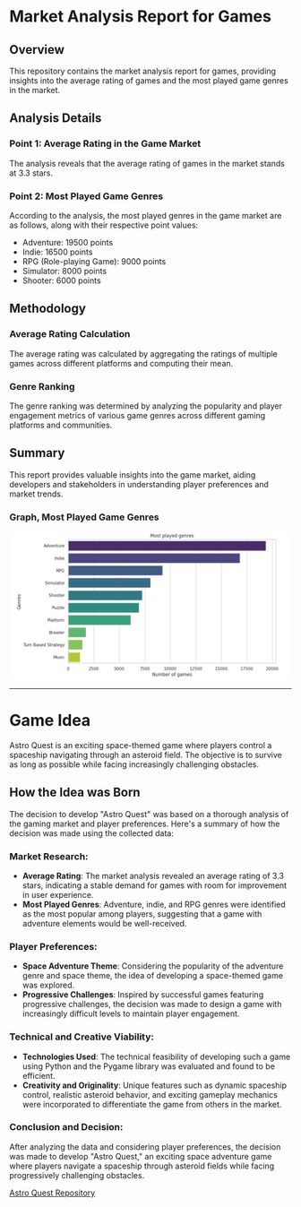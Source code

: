 # Market Analysis Report for Games

## Overview

This repository contains the market analysis report for games, providing insights into the average rating of games and the most played game genres in the market.

## Analysis Details

### Point 1: Average Rating in the Game Market

The analysis reveals that the average rating of games in the market stands at 3.3 stars.

### Point 2: Most Played Game Genres

According to the analysis, the most played genres in the game market are as follows, along with their respective point values:

- Adventure: 19500 points
- Indie: 16500 points
- RPG (Role-playing Game): 9000 points
- Simulator: 8000 points
- Shooter: 6000 points

## Methodology

### Average Rating Calculation

The average rating was calculated by aggregating the ratings of multiple games across different platforms and computing their mean.

### Genre Ranking

The genre ranking was determined by analyzing the popularity and player engagement metrics of various game genres across different gaming platforms and communities.

## Summary

This report provides valuable insights into the game market, aiding developers and stakeholders in understanding player preferences and market trends.

### Graph, Most Played Game Genres

![Most Played Genres](most-played-genres.png)

---

# Game Idea

Astro Quest is an exciting space-themed game where players control a spaceship navigating through an asteroid field. The objective is to survive as long as possible while facing increasingly challenging obstacles.

## How the Idea was Born

The decision to develop "Astro Quest" was based on a thorough analysis of the gaming market and player preferences. Here's a summary of how the decision was made using the collected data:

### Market Research:

- **Average Rating**: The market analysis revealed an average rating of 3.3 stars, indicating a stable demand for games with room for improvement in user experience.
- **Most Played Genres**: Adventure, indie, and RPG genres were identified as the most popular among players, suggesting that a game with adventure elements would be well-received.

### Player Preferences:

- **Space Adventure Theme**: Considering the popularity of the adventure genre and space theme, the idea of developing a space-themed game was explored.
- **Progressive Challenges**: Inspired by successful games featuring progressive challenges, the decision was made to design a game with increasingly difficult levels to maintain player engagement.

### Technical and Creative Viability:

- **Technologies Used**: The technical feasibility of developing such a game using Python and the Pygame library was evaluated and found to be efficient.
- **Creativity and Originality**: Unique features such as dynamic spaceship control, realistic asteroid behavior, and exciting gameplay mechanics were incorporated to differentiate the game from others in the market.

### Conclusion and Decision:

After analyzing the data and considering player preferences, the decision was made to develop "Astro Quest," an exciting space adventure game where players navigate a spaceship through asteroid fields while facing progressively challenging obstacles.

[Astro Quest Repository](https://github.com/sutton-sn/astro-quest-game)
